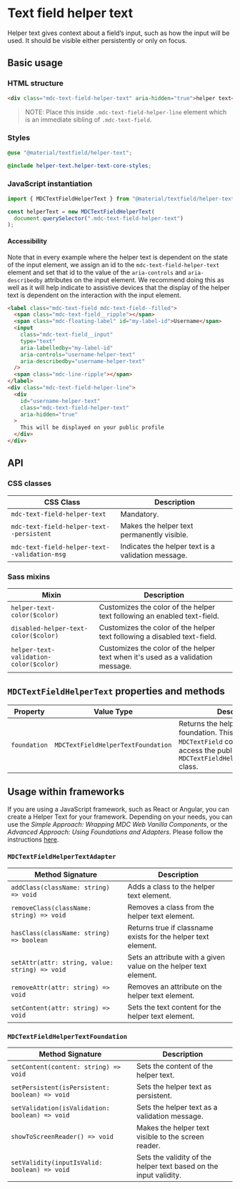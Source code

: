<!--docs:
title: "Text field helper text"
layout: detail
section: components
excerpt: "The helper text provides supplemental information and/or validation messages to users"
iconId: text_field
path: /catalog/input-controls/text-field/helper-text/
-->

# Text field helper text

Helper text gives context about a field’s input, such as how the input will be used. It should be visible either persistently or only on focus.

## Basic usage

### HTML structure

```html
<div class="mdc-text-field-helper-text" aria-hidden="true">helper text</div>
```

> NOTE: Place this inside `.mdc-text-field-helper-line` element which is an immediate sibling of `.mdc-text-field`.

### Styles

```scss
@use "@material/textfield/helper-text";

@include helper-text.helper-text-core-styles;
```

### JavaScript instantiation

```js
import { MDCTextFieldHelperText } from "@material/textfield/helper-text";

const helperText = new MDCTextFieldHelperText(
  document.querySelector(".mdc-text-field-helper-text")
);
```

#### Accessibility

Note that in every example where the helper text is dependent on the state of the input element, we
assign an id to the `mdc-text-field-helper-text` element and set that id to the value of the
`aria-controls` and `aria-describedby` attributes on the input element. We recommend doing this as well as it will help
indicate to assistive devices that the display of the helper text is dependent on the interaction with
the input element.

```html
<label class="mdc-text-field mdc-text-field--filled">
  <span class="mdc-text-field__ripple"></span>
  <span class="mdc-floating-label" id="my-label-id">Username</span>
  <input
    class="mdc-text-field__input"
    type="text"
    aria-labelledby="my-label-id"
    aria-controls="username-helper-text"
    aria-describedby="username-helper-text"
  />
  <span class="mdc-line-ripple"></span>
</label>
<div class="mdc-text-field-helper-line">
  <div
    id="username-helper-text"
    class="mdc-text-field-helper-text"
    aria-hidden="true"
  >
    This will be displayed on your public profile
  </div>
</div>
```

## API

### CSS classes

| CSS Class                                    | Description                                        |
| -------------------------------------------- | -------------------------------------------------- |
| `mdc-text-field-helper-text`                 | Mandatory.                                         |
| `mdc-text-field-helper-text--persistent`     | Makes the helper text permanently visible.         |
| `mdc-text-field-helper-text--validation-msg` | Indicates the helper text is a validation message. |

### Sass mixins

| Mixin                                  | Description                                                                     |
| -------------------------------------- | ------------------------------------------------------------------------------- |
| `helper-text-color($color)`            | Customizes the color of the helper text following an enabled text-field.        |
| `disabled-helper-text-color($color)`   | Customizes the color of the helper text following a disabled text-field.        |
| `helper-text-validation-color($color)` | Customizes the color of the helper text when it's used as a validation message. |

## `MDCTextFieldHelperText` properties and methods

| Property     | Value Type                         | Description                                                                                                                                                         |
| ------------ | ---------------------------------- | ------------------------------------------------------------------------------------------------------------------------------------------------------------------- |
| `foundation` | `MDCTextFieldHelperTextFoundation` | Returns the helper text's foundation. This allows the parent `MDCTextField` component to access the public methods on the `MDCTextFieldHelperTextFoundation` class. |

## Usage within frameworks

If you are using a JavaScript framework, such as React or Angular, you can create a Helper Text for your framework. Depending on your needs, you can use the _Simple Approach: Wrapping MDC Web Vanilla Components_, or the _Advanced Approach: Using Foundations and Adapters_. Please follow the instructions [here](../../../docs/integrating-into-frameworks.md).

### `MDCTextFieldHelperTextAdapter`

| Method Signature                               | Description                                                      |
| ---------------------------------------------- | ---------------------------------------------------------------- |
| `addClass(className: string) => void`          | Adds a class to the helper text element.                         |
| `removeClass(className: string) => void`       | Removes a class from the helper text element.                    |
| `hasClass(className: string) => boolean`       | Returns true if classname exists for the helper text element.    |
| `setAttr(attr: string, value: string) => void` | Sets an attribute with a given value on the helper text element. |
| `removeAttr(attr: string) => void`             | Removes an attribute on the helper text element.                 |
| `setContent(attr: string) => void`             | Sets the text content for the helper text element.               |

### `MDCTextFieldHelperTextFoundation`

| Method Signature                               | Description                                                       |
| ---------------------------------------------- | ----------------------------------------------------------------- |
| `setContent(content: string) => void`          | Sets the content of the helper text.                              |
| `setPersistent(isPersistent: boolean) => void` | Sets the helper text as persistent.                               |
| `setValidation(isValidation: boolean) => void` | Sets the helper text as a validation message.                     |
| `showToScreenReader() => void`                 | Makes the helper text visible to the screen reader.               |
| `setValidity(inputIsValid: boolean) => void`   | Sets the validity of the helper text based on the input validity. |
